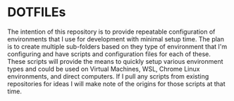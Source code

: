 # DOTFILEs 
The intention of this repository is to provide repeatable configuration of environments that I use for development with minimal setup time.
The plan is to create multiple sub-folders based on they type of environment that I'm configuring and have scripts and configuration files for each of these. 
These scripts will provide the means to quickly setup various environment types and could be used on Virtual Machines, WSL, Chrome Linux environments, and direct computers.
If I pull any scripts from existing repositories for ideas I will make note of the origins for those scripts at that time.


